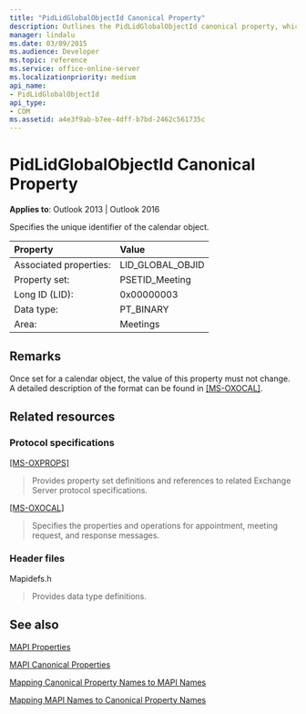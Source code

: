 ```yaml
---
title: "PidLidGlobalObjectId Canonical Property"
description: Outlines the PidLidGlobalObjectId canonical property, which specifies the unique identifier of the calendar object.
manager: lindalu
ms.date: 03/09/2015
ms.audience: Developer
ms.topic: reference
ms.service: office-online-server
ms.localizationpriority: medium
api_name:
- PidLidGlobalObjectId
api_type:
- COM
ms.assetid: a4e3f9ab-b7ee-4dff-b7bd-2462c561735c
---
```


# PidLidGlobalObjectId Canonical Property

  
  
**Applies to**: Outlook 2013 | Outlook 2016 
  
Specifies the unique identifier of the calendar object.
  
|Property|Value|
|:-----|:-----|
|Associated properties:  <br/> |LID_GLOBAL_OBJID  <br/> |
|Property set:  <br/> |PSETID_Meeting  <br/> |
|Long ID (LID):  <br/> |0x00000003  <br/> |
|Data type:  <br/> |PT_BINARY  <br/> |
|Area:  <br/> |Meetings  <br/> |
   
## Remarks

Once set for a calendar object, the value of this property must not change. A detailed description of the format can be found in [[MS-OXOCAL]](https://msdn.microsoft.com/library/9b636532-9150-4836-9635-9c9b756c9ccf%28Office.15%29.aspx).
  
## Related resources

### Protocol specifications

[[MS-OXPROPS]](https://msdn.microsoft.com/library/f6ab1613-aefe-447d-a49c-18217230b148%28Office.15%29.aspx)
  
> Provides property set definitions and references to related Exchange Server protocol specifications.
    
[[MS-OXOCAL]](https://msdn.microsoft.com/library/09861fde-c8e4-4028-9346-e7c214cfdba1%28Office.15%29.aspx)
  
> Specifies the properties and operations for appointment, meeting request, and response messages.
    
### Header files

Mapidefs.h
  
> Provides data type definitions.
    
## See also



[MAPI Properties](mapi-properties.md)
  
[MAPI Canonical Properties](mapi-canonical-properties.md)
  
[Mapping Canonical Property Names to MAPI Names](mapping-canonical-property-names-to-mapi-names.md)
  
[Mapping MAPI Names to Canonical Property Names](mapping-mapi-names-to-canonical-property-names.md)

